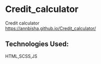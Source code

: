 # Credit_calculator
Credit calculator  
https://annbisha.github.io/Credit_calculator/
## Technologies Used:
HTML,SCSS,JS
